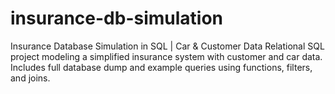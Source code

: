 # insurance-db-simulation
Insurance Database Simulation in SQL | Car &amp; Customer Data Relational SQL project modeling a simplified insurance system with customer and car data. Includes full database dump and example queries using functions, filters, and joins.
